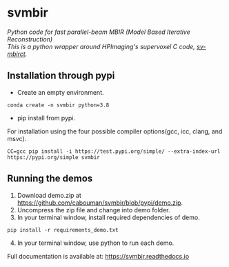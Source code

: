 # svmbir

*Python code for fast parallel-beam MBIR (Model Based Iterative Reconstruction)  
This is a python wrapper around HPImaging's supervoxel C code, [sv-mbirct](https://github.com/HPImaging/sv-mbirct).*

## Installation through pypi
- Create an empty environment.
```
conda create -n svmbir python=3.8
```
- pip install from pypi. 

For installation using the four possible compiler options(gcc, icc, clang, and msvc).
```
CC=gcc pip install -i https://test.pypi.org/simple/ --extra-index-url https://pypi.org/simple svmbir
```

## Running the demos
1. Download demo.zip at https://github.com/cabouman/svmbir/blob/pypi/demo.zip.
2. Uncompress the zip file and change into demo folder.
3. In your terminal window, install required dependencies of demo. 
```
pip install -r requirements_demo.txt
```
4. In your terminal window, use python to run each demo.


Full documentation is available at: https://svmbir.readthedocs.io


